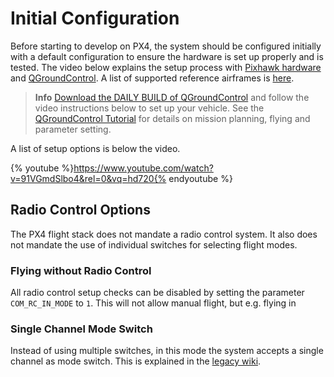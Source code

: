 # Initial Configuration

Before starting to develop on PX4, the system should be configured initially with a default configuration to ensure the hardware is set up properly and is tested. The video below explains the setup process with [Pixhawk hardware](https://docs.px4.io/en/flight_controller/pixhawk_series.html) and [QGroundControl](../qgc/README.md). A list of supported reference airframes is [here](../airframes/architecture.md).

> **Info** [Download the DAILY BUILD of QGroundControl](https://docs.qgroundcontrol.com/en/releases/daily_builds.html) and follow the video instructions below to set up your vehicle. See the [QGroundControl Tutorial](../qgc/README.md) for details on mission planning, flying and parameter setting.

A list of setup options is below the video.

{% youtube %}https://www.youtube.com/watch?v=91VGmdSlbo4&rel=0&vq=hd720{% endyoutube %}

## Radio Control Options

The PX4 flight stack does not mandate a radio control system. It also does not mandate the use of individual switches for selecting flight modes.

### Flying without Radio Control

All radio control setup checks can be disabled by setting the parameter `COM_RC_IN_MODE` to `1`. This will not allow manual flight, but e.g. flying in 

### Single Channel Mode Switch

Instead of using multiple switches, in this mode the system accepts a single channel as mode switch. This is explained in the [legacy wiki](https://pixhawk.org/peripherals/radio-control/opentx/single_channel_mode_switch).

